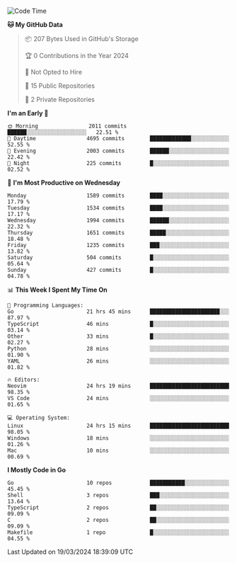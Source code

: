 <!--START_SECTION:waka-->
![Code Time](http://img.shields.io/badge/Code%20Time-435%20hrs%2011%20mins-blue)

**🐱 My GitHub Data** 

> 📦 207 Bytes Used in GitHub's Storage 
 > 
> 🏆 0 Contributions in the Year 2024
 > 
> 🚫 Not Opted to Hire
 > 
> 📜 15 Public Repositories 
 > 
> 🔑 2 Private Repositories 
 > 
**I'm an Early 🐤** 

```text
🌞 Morning                2011 commits        ██████░░░░░░░░░░░░░░░░░░░   22.51 % 
🌆 Daytime                4695 commits        █████████████░░░░░░░░░░░░   52.55 % 
🌃 Evening                2003 commits        ██████░░░░░░░░░░░░░░░░░░░   22.42 % 
🌙 Night                  225 commits         █░░░░░░░░░░░░░░░░░░░░░░░░   02.52 % 
```
📅 **I'm Most Productive on Wednesday** 

```text
Monday                   1589 commits        ████░░░░░░░░░░░░░░░░░░░░░   17.79 % 
Tuesday                  1534 commits        ████░░░░░░░░░░░░░░░░░░░░░   17.17 % 
Wednesday                1994 commits        ██████░░░░░░░░░░░░░░░░░░░   22.32 % 
Thursday                 1651 commits        █████░░░░░░░░░░░░░░░░░░░░   18.48 % 
Friday                   1235 commits        ███░░░░░░░░░░░░░░░░░░░░░░   13.82 % 
Saturday                 504 commits         █░░░░░░░░░░░░░░░░░░░░░░░░   05.64 % 
Sunday                   427 commits         █░░░░░░░░░░░░░░░░░░░░░░░░   04.78 % 
```


📊 **This Week I Spent My Time On** 

```text
💬 Programming Languages: 
Go                       21 hrs 45 mins      ██████████████████████░░░   87.97 % 
TypeScript               46 mins             █░░░░░░░░░░░░░░░░░░░░░░░░   03.14 % 
Other                    33 mins             █░░░░░░░░░░░░░░░░░░░░░░░░   02.27 % 
Python                   28 mins             ░░░░░░░░░░░░░░░░░░░░░░░░░   01.90 % 
YAML                     26 mins             ░░░░░░░░░░░░░░░░░░░░░░░░░   01.82 % 

🔥 Editors: 
Neovim                   24 hrs 19 mins      █████████████████████████   98.35 % 
VS Code                  24 mins             ░░░░░░░░░░░░░░░░░░░░░░░░░   01.65 % 

💻 Operating System: 
Linux                    24 hrs 15 mins      █████████████████████████   98.05 % 
Windows                  18 mins             ░░░░░░░░░░░░░░░░░░░░░░░░░   01.26 % 
Mac                      10 mins             ░░░░░░░░░░░░░░░░░░░░░░░░░   00.69 % 
```

**I Mostly Code in Go** 

```text
Go                       10 repos            ███████████░░░░░░░░░░░░░░   45.45 % 
Shell                    3 repos             ███░░░░░░░░░░░░░░░░░░░░░░   13.64 % 
TypeScript               2 repos             ██░░░░░░░░░░░░░░░░░░░░░░░   09.09 % 
C                        2 repos             ██░░░░░░░░░░░░░░░░░░░░░░░   09.09 % 
Makefile                 1 repo              █░░░░░░░░░░░░░░░░░░░░░░░░   04.55 % 
```




 Last Updated on 19/03/2024 18:39:09 UTC
<!--END_SECTION:waka-->
